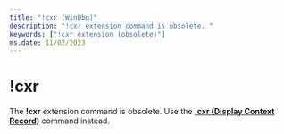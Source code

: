 ```yaml
---
title: "!cxr (WinDbg)"
description: "!cxr extension command is obsolete. "
keywords: ["!cxr extension (obsolete)"]
ms.date: 11/02/2023
---
```


# !cxr

The **!cxr** extension command is obsolete. Use the [**.cxr (Display Context Record)**](-cxr--display-context-record-.md) command instead.
